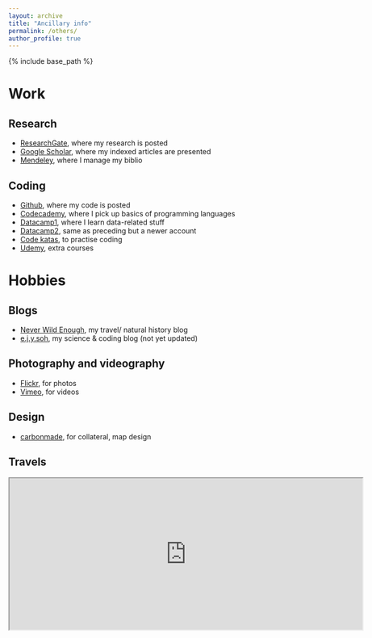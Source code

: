 ```yaml
---
layout: archive
title: "Ancillary info"
permalink: /others/
author_profile: true
---
```


{% include base_path %}
# Work

## Research
- [ResearchGate](http://www.researchgate.net/profile/Eunice_Soh2), where my research is posted
- [Google Scholar](https://scholar.google.com/citations?user=8tnjlIUAAAAJ), where my indexed articles are presented
- [Mendeley](https://www.mendeley.com/profiles/eunice-soh3/), where I manage my biblio

## Coding
- [Github](https://www.github.com/eunices), where my code is posted
- [Codecademy](https://www.codecademy.com/ejysoh), where I pick up basics of programming languages
- [Datacamp1]( https://www.datacamp.com/profile/eunicesjy), where I learn data-related stuff
- [Datacamp2](https://www.datacamp.com/profile/ejysoh), same as preceding but a newer account
- [Code katas](https://www.codewars.com/users/eunix), to practise coding
- [Udemy](https://www.udemy.com/user/eunice-soh/), extra courses

# Hobbies

## Blogs
- [Never Wild Enough](https://neverwildenough.blogspot.sg), my travel/ natural history blog
- [e.j.y.soh](https://medium.com/@e.j.y.soh), my science & coding blog (not yet updated)

## Photography and videography
- [Flickr](http://www.flickr.com/photos/crazyme/), for photos
- [Vimeo](https://vimeo.com/eunicesjy), for videos

## Design
- [carbonmade](http://eunice.carbonmade.com), for collateral, map design

## Travels 
<iframe src="https://www.google.com/maps/d/embed?mid=1MmLw-ZktRAwyLV7OwWh6U2StXrnVw1od&hl=en" width="700" height="300"></iframe>
